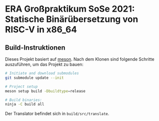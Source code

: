 # ERA Großpraktikum SoSe 2021: Statische Binärübersetzung von RISC-V in x86_64

## Build-Instruktionen

Dieses Projekt basiert auf [meson](https://mesonbuild.com).
Nach dem Klonen sind folgende Schritte auszuführen, um das Projekt zu bauen:

```sh
# Initiate and download submodules
git submodule update --init

# Project setup
meson setup build -Dbuildtype=release

# Build binaries:
ninja -C build all
```

Der Translator befindet sich in `build/src/translate`.

